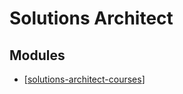 Solutions Architect
===

Modules
---

- [[solutions-architect-courses]]


[//begin]: # "Autogenerated link references for markdown compatibility"
[solutions-architect-courses]: courses/solutions-architect-courses.md "Solutions Architect Courses"
[//end]: # "Autogenerated link references"